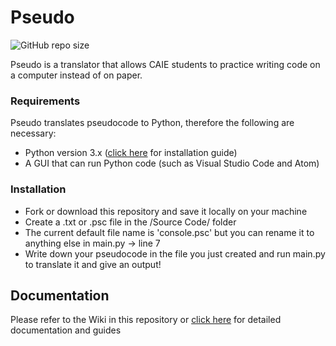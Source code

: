 # Pseudo
![GitHub repo size](https://img.shields.io/github/repo-size/shehryar37/pseudocode-compiler)

Pseudo is a translator that allows CAIE students to practice writing code on a computer instead of on paper.

### Requirements

Pseudo translates pseudocode to Python, therefore the following are necessary:
* Python version 3.x ([click here](https://wiki.python.org/moin/BeginnersGuide/Download) for installation guide)
* A GUI that can run Python code (such as Visual Studio Code and Atom)

### Installation

* Fork or download this repository and save it locally on your machine
* Create a .txt or .psc file in the /Source Code/ folder
* The current default file name is 'console.psc' but you can rename it to anything else in main.py -> line 7
* Write down your pseudocode in the file you just created and run main.py to translate it and give an output!

## Documentation
Please refer to the Wiki in this repository or [click here](https://github.com/shehryar37/pseudocode-compiler/wiki) for detailed documentation and guides
